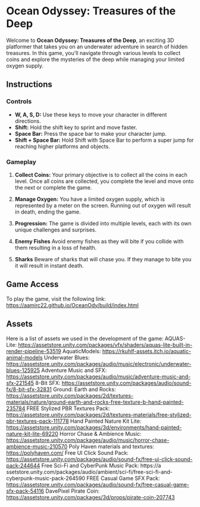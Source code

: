 # Ocean Odyssey: Treasures of the Deep

Welcome to **Ocean Odyssey: Treasures of the Deep**, an exciting 3D platformer that takes you on an underwater adventure in search of hidden treasures. In this game, you'll navigate through various levels to collect coins and explore the mysteries of the deep while managing your limited oxygen supply.

## Instructions

### Controls

- **W, A, S, D:** Use these keys to move your character in different directions.
- **Shift:** Hold the shift key to sprint and move faster.
- **Space Bar:** Press the space bar to make your character jump.
- **Shift + Space Bar:** Hold Shift with Space Bar to perform a super jump for reaching higher platforms and objects.

### Gameplay

1. **Collect Coins:** Your primary objective is to collect all the coins in each level. Once all coins are collected, you complete the level and move onto the next or complete the game.

2. **Manage Oxygen:** You have a limited oxygen supply, which is represented by a meter on the screen. Running out of oxygen will result in death, ending the game.

3. **Progression:** The game is divided into multiple levels, each with its own unique challenges and surprises.

4. **Enemy Fishes** Avoid enemy fishes as they will bite if you collide with them resulting in a loss of health.

5. **Sharks** Beware of sharks that will chase you. If they manage to bite you it will result in instant death.

   
## Game Access

To play the game, visit the following link:
https://aamirc22.github.io/OceanOdy/build/index.html

## Assets

Here is a list of assets we used in the development of the game:
AQUAS-Lite: https://assetstore.unity.com/packages/vfx/shaders/aquas-lite-built-in-render-pipeline-53519
AquaticModels: https://rkuhlf-assets.itch.io/aquatic-animal-models
Underwater Blues: https://assetstore.unity.com/packages/audio/music/electronic/underwater-blues-125925
Adventure Music and SFX: https://assetstore.unity.com/packages/audio/music/adventure-music-and-sfx-221545
8-Bit SFX: https://assetstore.unity.com/packages/audio/sound-fx/8-bit-sfx-32831
Ground: Earth and Rocks: https://assetstore.unity.com/packages/2d/textures-materials/nature/ground-earth-and-rocks-free-texture-b-hand-painted-235784
FREE Stylized PBR Textures Pack: https://assetstore.unity.com/packages/2d/textures-materials/free-stylized-pbr-textures-pack-111778
Hand Painted Nature Kit Lite: https://assetstore.unity.com/packages/3d/environments/hand-painted-nature-kit-lite-69220
Horror Chase & Ambience Music: https://assetstore.unity.com/packages/audio/music/horror-chase-ambience-music-210570
Poly Haven materials and textures: https://polyhaven.com/
Free UI Click Sound Pack: https://assetstore.unity.com/packages/audio/sound-fx/free-ui-click-sound-pack-244644
Free Sci-Fi and CyberPunk Music Pack: https://a    ssetstore.unity.com/packages/audio/ambient/sci-fi/free-sci-fi-and-cyberpunk-music-pack-264590
FREE Casual Game SFX Pack: https://assetstore.unity.com/packages/audio/sound-fx/free-casual-game-sfx-pack-54116
DavePixel Pirate Coin: https://assetstore.unity.com/packages/3d/props/pirate-coin-207743
